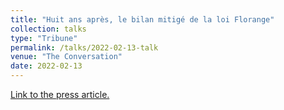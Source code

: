 ```yaml
---
title: "Huit ans après, le bilan mitigé de la loi Florange"
collection: talks
type: "Tribune"
permalink: /talks/2022-02-13-talk
venue: "The Conversation"
date: 2022-02-13
---
```

[Link to the press article.](https://theconversation.com/huit-ans-apres-le-bilan-mitige-de-la-loi-florange-176564)

